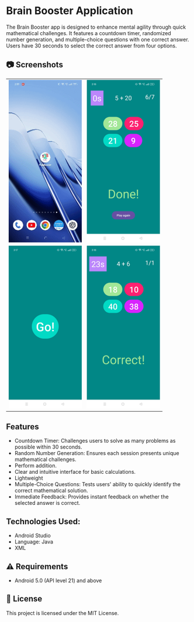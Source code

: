 
# Brain Booster Application

The Brain Booster app is designed to enhance mental agility through quick mathematical challenges. It features a countdown timer, randomized number generation, and multiple-choice questions with one correct answer. Users have 30 seconds to select the correct answer from four options.


## 📷 Screenshots

<table style="width:100%">
  <tr>
    <td style="width:50%; text-align:center;"><img src="image_src/gif-brain.gif" alt="GIF Brain" style="width:200px; height:auto;"></td>
    <td style="width:50%; text-align:center;"><img src="image_src/br_img1.jpg" alt="Image 1" style="width:200px; height:auto;"></td>
  </tr>
  <tr>
    <td style="width:50%; text-align:center;"><img src="image_src/br_img2.jpg" alt="Image 2" style="width:200px; height:auto;"></td>
    <td style="width:50%; text-align:center;"><img src="image_src/br_img3.jpg" alt="Image 3" style="width:200px; height:auto;"></td>
  </tr>
</table>



## Features

- Countdown Timer: Challenges users to solve as many problems as possible within 30 seconds.
- Random Number Generation: Ensures each session presents unique mathematical challenges.
- Perform addition.
- Clear and intuitive interface for basic calculations.
- Lightweight
- Multiple-Choice Questions: Tests users' ability to quickly identify the correct mathematical solution.
- Immediate Feedback: Provides instant feedback on whether the selected answer is correct.

## Technologies Used:

- Android Studio
- Language: Java
- XML
## ⚠️ Requirements

- Android 5.0 (API level 21) and above

## 📜 License

This project is licensed under the MIT License.

